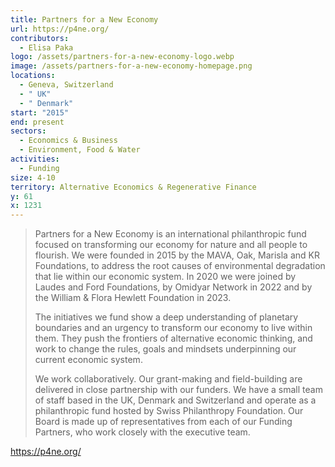 ```yaml
---
title: Partners for a New Economy
url: https://p4ne.org/
contributors:
  - Elisa Paka
logo: /assets/partners-for-a-new-economy-logo.webp
image: /assets/partners-for-a-new-economy-homepage.png
locations:
  - Geneva, Switzerland
  - " UK"
  - " Denmark"
start: "2015"
end: present
sectors:
  - Economics & Business
  - Environment, Food & Water
activities:
  - Funding
size: 4-10
territory: Alternative Economics & Regenerative Finance
y: 61
x: 1231
---
```

> Partners for a New Economy is an international philanthropic fund focused on transforming our economy for nature and all people to flourish. We were founded in 2015 by the MAVA, Oak, Marisla and KR Foundations, to address the root causes of environmental degradation that lie within our economic system. In 2020 we were joined by Laudes and Ford Foundations, by Omidyar Network in 2022 and by the William & Flora Hewlett Foundation in 2023.
> 
> The initiatives we fund show a deep understanding of planetary boundaries and an urgency to transform our economy to live within them. They push the frontiers of alternative economic thinking, and work to change the rules, goals and mindsets underpinning our current economic system.
> 
> We work collaboratively. Our grant-making and field-building are delivered in close partnership with our funders. We have a small team of staff based in the UK, Denmark and Switzerland and operate as a philanthropic fund hosted by Swiss Philanthropy Foundation. Our Board is made up of representatives from each of our Funding Partners, who work closely with the executive team.

https://p4ne.org/
